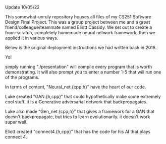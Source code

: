 Update 10/05/22

This somewhat-unruly repository houses all files of my CS251 Software Design Final Project. 
This was a group project between me and a great friend/colleague/teammate named Eliott Cassidy.
We set out to create a from-scratch, completely homemade neural network framework, then we applied it in various ways.

Below is the original deployment instructions we had written back in 2019.


Yo! 

simply running 
"./presentation" 
will compile every program that is worth demonstrating. It will also 
prompt you to enter a number 1-5 that will run one of the programs. 

In terms of content, "Neural_net.{cpp,h}" have the heart of our code.

Luke created "GAN.{h,cpp}" that could hypothetically make some extremely cool
stuff. it is a Generative adversarial network that backpropagates.

Luke also made "Gen_net.{cpp,h}" that gives a framework for a GAN that doesn't
backpropagate, but tries to learn evolutionarily. it doesn't work super well.

Eliott created "connect4.{h,cpp}" that has the code for his AI that plays 
connect 4. 
